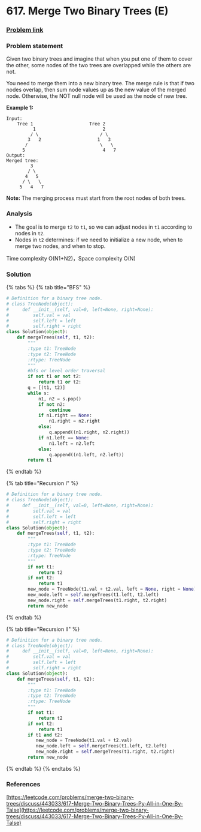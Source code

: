 # 617. Merge Two Binary Trees \(E\)

### [Problem link](https://leetcode.com/problems/merge-two-binary-trees/)

### Problem statement

Given two binary trees and imagine that when you put one of them to cover the other, some nodes of the two trees are overlapped while the others are not.

You need to merge them into a new binary tree. The merge rule is that if two nodes overlap, then sum node values up as the new value of the merged node. Otherwise, the NOT null node will be used as the node of new tree.

**Example 1:**

```text
Input: 
	Tree 1                     Tree 2                  
          1                         2                             
         / \                       / \                            
        3   2                     1   3                        
       /                           \   \                      
      5                             4   7                  
Output: 
Merged tree:
	     3
	    / \
	   4   5
	  / \   \ 
	 5   4   7
```

**Note:** The merging process must start from the root nodes of both trees.

### Analysis

* The goal is to merge `t2` to `t1`, so we can adjust nodes in `t1` according to nodes in `t2`. 
* Nodes in `t2` determines: if we need to initialize a new node, when to merge two nodes, and when to stop.

Time complexity O\(N1+N2\)，Space complexity O\(N\)

### Solution

{% tabs %}
{% tab title="BFS" %}
```python
# Definition for a binary tree node.
# class TreeNode(object):
#     def __init__(self, val=0, left=None, right=None):
#         self.val = val
#         self.left = left
#         self.right = right
class Solution(object):
    def mergeTrees(self, t1, t2):
        """
        :type t1: TreeNode
        :type t2: TreeNode
        :rtype: TreeNode
        """
        #bfs or level order traversal
        if not t1 or not t2:
            return t1 or t2:
        q = [(t1, t2)]
        while s:
            n1, n2 = s.pop()
            if not n2:
                continue
            if n1.right == None:
                n1.right = n2.right
            else:
                q.append((n1.right, n2.right))
            if n1.left == None:
                n1.left = n2.left
            else:
                q.append((n1.left, n2.left))
        return t1
```
{% endtab %}

{% tab title="Recursion I" %}
```python
# Definition for a binary tree node.
# class TreeNode(object):
#     def __init__(self, val=0, left=None, right=None):
#         self.val = val
#         self.left = left
#         self.right = right
class Solution(object):
    def mergeTrees(self, t1, t2):
        """
        :type t1: TreeNode
        :type t2: TreeNode
        :rtype: TreeNode
        """
        if not t1:
            return t2
        if not t2:
            return t1
        new_node = TreeNode(t1.val + t2.val, left = None, right = None)
        new_node.left = self.mergeTrees(t1.left, t2.left)
        new_node.right = self.mergeTrees(t1.right, t2.right)
        return new_node
```
{% endtab %}

{% tab title="Recursion II" %}
```python
# Definition for a binary tree node.
# class TreeNode(object):
#     def __init__(self, val=0, left=None, right=None):
#         self.val = val
#         self.left = left
#         self.right = right
class Solution(object):
    def mergeTrees(self, t1, t2):
        """
        :type t1: TreeNode
        :type t2: TreeNode
        :rtype: TreeNode
        """
        if not t1:
            return t2
        if not t2:
            return t1
        if t1 and t2:
           new_node = TreeNode(t1.val + t2.val)
           new_node.left = self.mergeTrees(t1.left, t2.left)
           new_node.right = self.mergeTrees(t1.right, t2.right)
        return new_node
```
{% endtab %}
{% endtabs %}

### References

[https://leetcode.com/problems/merge-two-binary-trees/discuss/443033/617-Merge-Two-Binary-Trees-Py-All-in-One-By-Talse](https://leetcode.com/problems/merge-two-binary-trees/discuss/443033/617-Merge-Two-Binary-Trees-Py-All-in-One-By-Talse)

